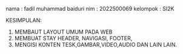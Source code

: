 nama : fadil muhammad baiduri
nim : 2022500069
kelompok : SI2K 

KESIMPULAN:
1. MEMBAUT LAYOUT UMUM PADA WEB
2. MEMBUAT STAY HEADER, NAVIGASI, FOOTER, 
3. MENGISI KONTEN TESK,GAMBAR,VIDEO,AUDIO DAN LAIN LAIN.
